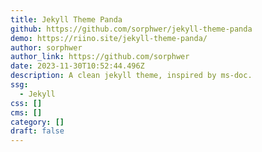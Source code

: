 ```yaml
---
title: Jekyll Theme Panda
github: https://github.com/sorphwer/jekyll-theme-panda
demo: https://riino.site/jekyll-theme-panda/
author: sorphwer
author_link: https://github.com/sorphwer
date: 2023-11-30T10:52:44.496Z
description: A clean jekyll theme, inspired by ms-doc.
ssg:
  - Jekyll
css: []
cms: []
category: []
draft: false
---
```

